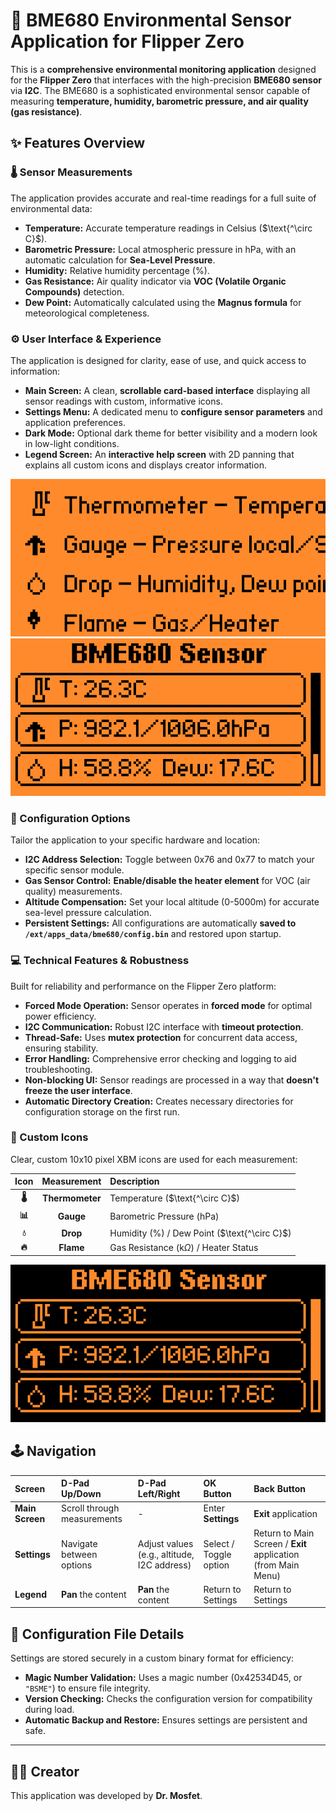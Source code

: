 # 💨 BME680 Environmental Sensor Application for Flipper Zero

This is a **comprehensive environmental monitoring application** designed for the **Flipper Zero** that interfaces with the high-precision **BME680 sensor** via **I2C**. The BME680 is a sophisticated environmental sensor capable of measuring **temperature, humidity, barometric pressure, and air quality (gas resistance)**.

## ✨ Features Overview

### 🌡️ Sensor Measurements

The application provides accurate and real-time readings for a full suite of environmental data:

* **Temperature:** Accurate temperature readings in Celsius ($\text{^\circ C}$).
* **Barometric Pressure:** Local atmospheric pressure in $\text{hPa}$, with an automatic calculation for **Sea-Level Pressure**.
* **Humidity:** Relative humidity percentage ($\%$).
* **Gas Resistance:** Air quality indicator via **VOC (Volatile Organic Compounds)** detection.
* **Dew Point:** Automatically calculated using the **Magnus formula** for meteorological completeness.

### ⚙️ User Interface & Experience

The application is designed for clarity, ease of use, and quick access to information:

* **Main Screen:** A clean, **scrollable card-based interface** displaying all sensor readings with custom, informative icons.
* **Settings Menu:** A dedicated menu to **configure sensor parameters** and application preferences.
* **Dark Mode:** Optional dark theme for better visibility and a modern look in low-light conditions.
* **Legend Screen:** An **interactive help screen** with $\text{2D}$ panning that explains all custom icons and displays creator information.

![Main Screen - Reading data](screenshots/1.png)
![Settings Menu](screenshots/2.png)

### 🔧 Configuration Options

Tailor the application to your specific hardware and location:

* **I2C Address Selection:** Toggle between $\text{0x76}$ and $\text{0x77}$ to match your specific sensor module.
* **Gas Sensor Control:** **Enable/disable the heater element** for VOC (air quality) measurements.
* **Altitude Compensation:** Set your local altitude ($\text{0-5000m}$) for accurate sea-level pressure calculation.
* **Persistent Settings:** All configurations are automatically **saved to `/ext/apps_data/bme680/config.bin`** and restored upon startup.

### 💻 Technical Features & Robustness

Built for reliability and performance on the Flipper Zero platform:

* **Forced Mode Operation:** Sensor operates in **forced mode** for optimal power efficiency.
* **I2C Communication:** Robust $\text{I2C}$ interface with **timeout protection**.
* **Thread-Safe:** Uses **mutex protection** for concurrent data access, ensuring stability.
* **Error Handling:** Comprehensive error checking and logging to aid troubleshooting.
* **Non-blocking UI:** Sensor readings are processed in a way that **doesn't freeze the user interface**.
* **Automatic Directory Creation:** Creates necessary directories for configuration storage on the first run.

### 🎨 Custom Icons

Clear, custom $\text{10x10}$ pixel XBM icons are used for each measurement:

| Icon | Measurement | Description |
| :---: | :---: | :--- |
| **🌡️** | **Thermometer** | Temperature ($\text{^\circ C}$) |
| **📊** | **Gauge** | Barometric Pressure ($\text{hPa}$) |
| **💧** | **Drop** | Humidity ($\%$) / Dew Point ($\text{^\circ C}$) |
| **🔥** | **Flame** | Gas Resistance ($\text{k}\Omega$) / Heater Status |

![Legend Screen - Icon explanation](screenshots/3.png)

## 🕹️ Navigation

| Screen | D-Pad Up/Down | D-Pad Left/Right | OK Button | Back Button |
| :--- | :--- | :--- | :--- | :--- |
| **Main Screen** | Scroll through measurements | - | Enter **Settings** | **Exit** application |
| **Settings** | Navigate between options | Adjust values (e.g., altitude, $\text{I2C}$ address) | Select / Toggle option | Return to Main Screen / **Exit** application (from Main Menu) |
| **Legend** | **Pan** the content | **Pan** the content | Return to Settings | Return to Settings |

## 💾 Configuration File Details

Settings are stored securely in a custom binary format for efficiency:

* **Magic Number Validation:** Uses a magic number ($\text{0x42534D45}$, or `"BSME"`) to ensure file integrity.
* **Version Checking:** Checks the configuration version for compatibility during load.
* **Automatic Backup and Restore:** Ensures settings are persistent and safe.

---

## 👨‍💻 Creator

This application was developed by **Dr. Mosfet**.
